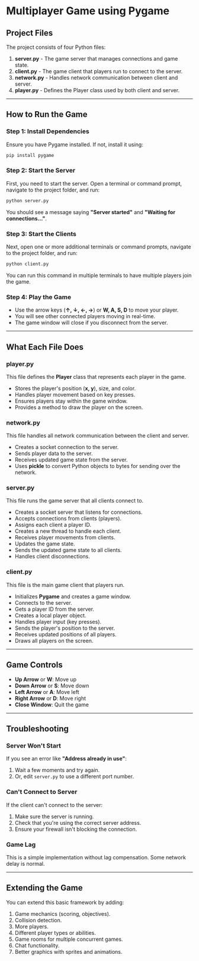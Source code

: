 # Multiplayer Game using Pygame

## Project Files

The project consists of four Python files:

1. **server.py** - The game server that manages connections and game state.
2. **client.py** - The game client that players run to connect to the server.
3. **network.py** - Handles network communication between client and server.
4. **player.py** - Defines the Player class used by both client and server.

---

## How to Run the Game

### Step 1: Install Dependencies

Ensure you have Pygame installed. If not, install it using:

```sh
pip install pygame
```

### Step 2: Start the Server

First, you need to start the server. Open a terminal or command prompt, navigate to the project folder, and run:

```sh
python server.py
```

You should see a message saying **"Server started"** and **"Waiting for connections..."**.

### Step 3: Start the Clients

Next, open one or more additional terminals or command prompts, navigate to the project folder, and run:

```sh
python client.py
```

You can run this command in multiple terminals to have multiple players join the game.

### Step 4: Play the Game

- Use the arrow keys (**↑, ↓, ←, →**) or **W, A, S, D** to move your player.
- You will see other connected players moving in real-time.
- The game window will close if you disconnect from the server.

---

## What Each File Does

### **player.py**

This file defines the **Player** class that represents each player in the game.

- Stores the player's position (**x, y**), size, and color.
- Handles player movement based on key presses.
- Ensures players stay within the game window.
- Provides a method to draw the player on the screen.

### **network.py**

This file handles all network communication between the client and server.

- Creates a socket connection to the server.
- Sends player data to the server.
- Receives updated game state from the server.
- Uses **pickle** to convert Python objects to bytes for sending over the network.

### **server.py**

This file runs the game server that all clients connect to.

- Creates a socket server that listens for connections.
- Accepts connections from clients (players).
- Assigns each client a player ID.
- Creates a new thread to handle each client.
- Receives player movements from clients.
- Updates the game state.
- Sends the updated game state to all clients.
- Handles client disconnections.

### **client.py**

This file is the main game client that players run.

- Initializes **Pygame** and creates a game window.
- Connects to the server.
- Gets a player ID from the server.
- Creates a local player object.
- Handles player input (key presses).
- Sends the player's position to the server.
- Receives updated positions of all players.
- Draws all players on the screen.

---

## Game Controls

- **Up Arrow** or **W**: Move up
- **Down Arrow** or **S**: Move down
- **Left Arrow** or **A**: Move left
- **Right Arrow** or **D**: Move right
- **Close Window**: Quit the game

---

## Troubleshooting

### **Server Won't Start**

If you see an error like **"Address already in use"**:

1. Wait a few moments and try again.
2. Or, edit `server.py` to use a different port number.

### **Can't Connect to Server**

If the client can't connect to the server:

1. Make sure the server is running.
2. Check that you're using the correct server address.
3. Ensure your firewall isn't blocking the connection.

### **Game Lag**

This is a simple implementation without lag compensation. Some network delay is normal.

---

## Extending the Game

You can extend this basic framework by adding:

1. Game mechanics (scoring, objectives).
2. Collision detection.
3. More players.
4. Different player types or abilities.
5. Game rooms for multiple concurrent games.
6. Chat functionality.
7. Better graphics with sprites and animations.